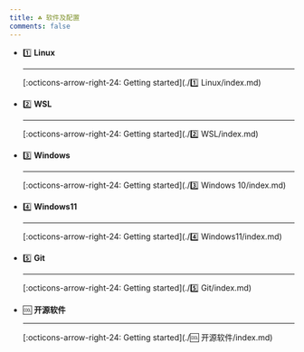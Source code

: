 ```yaml
---
title: ☘️ 软件及配置
comments: false
---
```


<div class="grid cards" markdown>

-   1️⃣ __Linux__

	---

	

	[:octicons-arrow-right-24: Getting started](./1️⃣ Linux/index.md)

-   2️⃣ __WSL__

	---

	

	[:octicons-arrow-right-24: Getting started](./2️⃣ WSL/index.md)

-   3️⃣ __Windows__

	---

	

	[:octicons-arrow-right-24: Getting started](./3️⃣ Windows 10/index.md)

-   4️⃣ __Windows11__

	---

	

	[:octicons-arrow-right-24: Getting started](./4️⃣ Windows11/index.md)

-   5️⃣ __Git__

	---

	

	[:octicons-arrow-right-24: Getting started](./5️⃣ Git/index.md)

-   🆒 __开源软件__

	---

	

	[:octicons-arrow-right-24: Getting started](./🆒 开源软件/index.md)

</div>